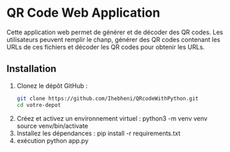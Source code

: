 # QR Code Web Application

Cette application web permet de générer et de décoder des QR codes. Les utilisateurs peuvent remplir le chanp, générer des QR codes contenant les URLs de ces fichiers et décoder les QR codes pour obtenir les URLs.

## Installation

1. Clonez le dépôt GitHub :
   ```bash
   git clone https://github.com/Ihebheni/QRcodeWithPython.git
   cd votre-depot

2. Créez et activez un environnement virtuel :
   python3 -m venv venv
   source venv/bin/activate
3. Installez les dépendances :
   pip install -r requirements.txt
4. exécution
   python app.py

   
   

